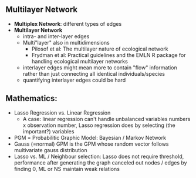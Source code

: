 ## Multilayer Network

- **Multiplex Network**: different types of edges
- **Multilayer Network**
	- intra- and inter-layer edges
	- Multi"layer" also in multidimensions
		- Pilosof et al: The multilayer nature of ecological network
		- Frydman et al: Practical guidelines and the EMLN R package for handling ecological multilayer networks
	- interlayer edges might mean more to contain "flow" information rather than just connecting all identical individuals/species
	- quantifying interlayer edges could be hard

## Mathematics: 

- Lasso Regression vs. Linear Regression
	- A case: linear regression can't handle unbalanced variables numbers x observation number, Lasso regression does by selecting (the important?) variables
- PGM = Probabilitic Graphic Model: Bayesian / Markov Network
- Gauss (=normal) GPM is the GPM whose random vector follows multivariate gauss distribution
- Lasso vs. ML / Neighbour selection: Lasso does not require threshold, performance after generating the graph canceled out nodes / edges by finding 0, ML or NS maintain weak relations

